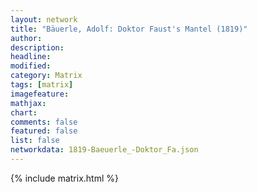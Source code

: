 ```yaml
---
layout: network
title: "Bäuerle, Adolf: Doktor Faust's Mantel (1819)"
author:
description:
headline:
modified:
category: Matrix
tags: [matrix]
imagefeature: 
mathjax: 
chart: 
comments: false
featured: false
list: false
networkdata: 1819-Baeuerle_-Doktor_Fa.json
---
```

{% include matrix.html %}

